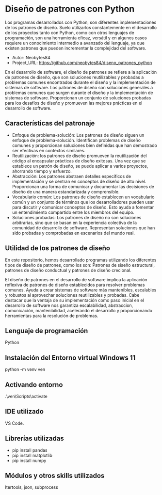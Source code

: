 # Diseño de patrones con Python

Los programas desarrollados con Python, son diferentes implementaciones de los patrones de diseño. Suelo utilizarlos constantemente en el desarrollo de los proyectos tanto con Python, como con otros lenguajes de programación, son una herramienta eficaz, versátil y en algunos casos requiere un conocimiento intermedio a avanzado del lenguaje, ya que existen patrones que pueden incrementar la complejidad del software.

* Autor: Neobytes84
* Project_URL: https://github.com/neobytes84/diseno_patrones_python

En el desarrollo de software, el diseño de patrones se refiere a la aplicación de patrones de diseño, que son soluciones reutilizables y probadas a problemas comunes encontrados durante el diseño y la implementación de sistemas de software. Los patrones de diseño son soluciones generales a problemas comunes que surgen durante el diseño y la implementación de sistemas de software. Proporcionan un conjunto de soluciones probadas para los desafíos de diseño y promueven las mejores prácticas en el desarrollo de software.

## Características del patronaje
- Enfoque de problema-solución: Los patrones de diseño siguen un enfoque de problema-solución. Identifican problemas de diseño comunes y proporcionan soluciones bien definidas que han demostrado ser efectivas en contextos similares.
- Reutilización: los patrones de diseño promueven la reutilización del código al encapsular prácticas de diseño exitosas. Una vez que se establece un patrón de diseño, se puede aplicar a varios proyectos, ahorrando tiempo y esfuerzo.
- Abstracción: Los patrones abstraen detalles específicos de implementación y se centran en conceptos de diseño de alto nivel. Proporcionan una forma de comunicar y documentar las decisiones de diseño de una manera estandarizada y comprensible.
- Vocabulario común: Los patrones de diseño establecen un vocabulario común y un conjunto de términos que los desarrolladores pueden usar para discutir y comunicar conceptos de diseño. Esto ayuda a fomentar un entendimiento compartido entre los miembros del equipo.
- Soluciones probadas: Los patrones de diseño no son soluciones arbitrarias, sino que se basan en la experiencia colectiva de la comunidad de desarrollo de software. Representan soluciones que han sido probadas y comprobadas en escenarios del mundo real.
  
## Utilidad de los patrones de diseño
En este repositorio, hemos desarrollado programas utilizando los diferentes tipos de diseño de patrones, como los son: Patrones de siseño estructural, patrones de diseño conductual y patrones de diseño crecional.

El diseño de patrones en el desarrollo de software implica la aplicación reflexiva de patrones de diseño establecidos para resolver problemas comunes. Ayuda a crear sistemas de software más mantenibles, escalables y robustos al aprovechar soluciones reutilizables y probadas. Cabe destacar que la ventaja de su implementación como paso inicial en el desarrollo de software nos garantiza escalabilidad, abstraccion, comunicación, mantenibilidad, acelerando el desarrollo y proporcionando herramientas para la resolución de problemas.

## Lenguaje de programación

Python

## Instalación del Entorno virtual Windows 11

python -m venv ven

## Activando entorno
.\ven\Scripts\activate

## IDE utilizado

VS Code.

## Librerías utilizadas

- pip install pandas
- pip install matplotlib
- pip install numpy

## Módulos y otros skills utilizados

Itertools, json, subprocess
